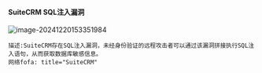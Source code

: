 #### SuiteCRM SQL注入漏洞

![image-20241220153351984](C:\Users\lenovo\AppData\Roaming\Typora\typora-user-images\image-20241220153351984.png)

```
描述:SuiteCRM存在SQL注入漏洞，未经身份验证的远程攻击者可以通过该漏洞拼接执行SQL注入语句，从而获取数据库敏感信息。
网络fofa: title="SuiteCRM"
```

